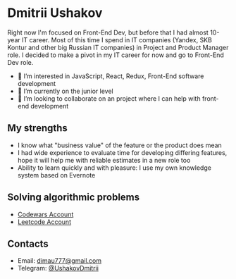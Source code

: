 <h1>Dmitrii Ushakov</h1>

Right now I'm focused on Front-End Dev, but before that I had almost 10-year IT career. Most of this time I spend in IT companies (Yandex, SKB Kontur and other big Russian IT companies) in Project and Product Manager role. I decided to make a pivot in my IT career for now and go to Front-End Dev role.

- 👀 I’m interested in JavaScript, React, Redux, Front-End software development
- 🌱 I’m currently on the junior level
- 💞️ I’m looking to collaborate on an project where I can help with front-end development 

<h2>My strengths</h2>
<ul>
  <li>I know what "business value" of the feature or the product does mean</li>
  <li>I had wide experience to evaluate time for developing differing features, hope it will help me with reliable estimates in a new role too</li>
  <li>Ability to learn quickly and with pleasure: I use my own knowledge system based on Evernote</li>
</ul>

<h2>Solving algorithmic problems</h2>
<ul>
  <li><a href="https://www.codewars.com/users/dimau" target="_blank">Codewars Account</a></li>
  <li><a href="https://leetcode.com/dimau777/" target="_blank">Leetcode Account</a></li>
</ul>

<h2>Contacts</h2>
<ul>
  <li>Email: <a href="mailto:dimau777@gmail.com" target="_blank">dimau777@gmail.com</a></li>
  <li>Telegram: <a href="https://t.me/UshakovDmitrii" target="_blank">@UshakovDmitrii</a></li>
</ul>

